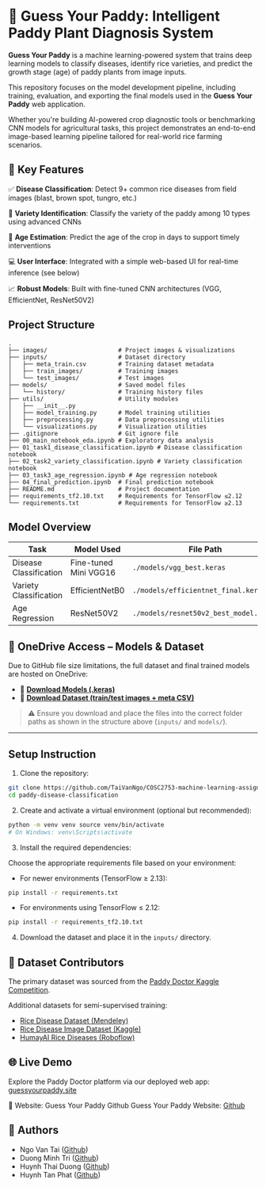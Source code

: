# 🌾 Guess Your Paddy: Intelligent Paddy Plant Diagnosis System

**Guess Your Paddy** is a machine learning-powered system that trains deep learning models to classify diseases, identify rice varieties, and predict the growth stage (age) of paddy plants from image inputs.

This repository focuses on the model development pipeline, including training, evaluation, and exporting the final models used in the **Guess Your Paddy** web application.

Whether you're building AI-powered crop diagnostic tools or benchmarking CNN models for agricultural tasks, this project demonstrates an end-to-end image-based learning pipeline tailored for real-world rice farming scenarios.

## 🚀 Key Features

✅ **Disease Classification**: Detect 9+ common rice diseases from field images (blast, brown spot, tungro, etc.)

🌾 **Variety Identification**: Classify the variety of the paddy among 10 types using advanced CNNs

📅 **Age Estimation**: Predict the age of the crop in days to support timely interventions

💻 **User Interface**: Integrated with a simple web-based UI for real-time inference (see below)

📈 **Robust Models**: Built with fine-tuned CNN architectures (VGG, EfficientNet, ResNet50V2)

## Project Structure

```.
.
├── images/                    # Project images & visualizations
├── inputs/                    # Dataset directory
│   ├── meta_train.csv         # Training dataset metadata
│   ├── train_images/          # Training images
│   └── test_images/           # Test images
├── models/                    # Saved model files
│   └── history/               # Training history files
├── utils/                     # Utility modules
│   ├── __init__.py
│   ├── model_training.py      # Model training utilities
│   ├── preprocessing.py       # Data preprocessing utilities
│   └── visualizations.py      # Visualization utilities
├── .gitignore                 # Git ignore file
├── 00_main_notebook_eda.ipynb # Exploratory data analysis
├── 01_task1_disease_classification.ipynb # Disease classification notebook
├── 02_task2_variety_classification.ipynb # Variety classification notebook
├── 03_task3_age_regression.ipynb # Age regression notebook
├── 04_final_prediction.ipynb  # Final prediction notebook
├── README.md                  # Project documentation
├── requirements_tf2.10.txt    # Requirements for TensorFlow ≤2.12
└── requirements.txt           # Requirements for TensorFlow ≥2.13
```

## Model Overview

| Task                   | Model Used            | File Path                              |
| ---------------------- | --------------------- | -------------------------------------- |
| Disease Classification | Fine-tuned Mini VGG16 | `./models/vgg_best.keras`              |
| Variety Classification | EfficientNetB0        | `./models/efficientnet_final.keras`    |
| Age Regression         | ResNet50V2            | `./models/resnet50v2_best_model.keras` |

## 📁 OneDrive Access – Models & Dataset

Due to GitHub file size limitations, the full dataset and final trained models are hosted on OneDrive:

- 🔗 **[Download Models (.keras)](https://rmiteduau-my.sharepoint.com/:u:/g/personal/s3974892_rmit_edu_vn/EWxSvxikHoZIsf-Tgo5IujkBHE9WyciexSFyMs703t-PSw?e=SkljHF)**  
- 🔗 **[Download Dataset (train/test images + meta CSV)](https://your-onedrive-link/dataset)**

> ⚠️ Ensure you download and place the files into the correct folder paths as shown in the structure above (`inputs/` and `models/`).

---

## Setup Instruction

1. Clone the repository:  

```bash
git clone https://github.com/TaiVanNgo/COSC2753-machine-learning-assignment-2
cd paddy-disease-classification
```

2. Create and activate a virtual environment (optional but recommended):

```bash
python -m venv venv source venv/bin/activate 
# On Windows: venv\Scripts\activate
```

3. Install the required dependencies:

Choose the appropriate requirements file based on your environment:

- For newer environments (TensorFlow ≥ 2.13):

```bash
pip install -r requirements.txt
```

- For environments using TensorFlow ≤ 2.12:

```bash
pip install -r requirements_tf2.10.txt
```

4. Download the dataset and place it in the `inputs/` directory.

## 📂 Dataset Contributors

The primary dataset was sourced from the [Paddy Doctor Kaggle Competition](https://www.kaggle.com/competitions/paddy-disease-classification/overview).

Additional datasets for semi-supervised training:

- [Rice Disease Dataset (Mendeley)](https://data.mendeley.com/datasets/fwcj7stb8r/1)
- [Rice Disease Image Dataset (Kaggle)](https://www.kaggle.com/datasets/minhhuy2810/rice-diseases-image-dataset)
- [HumayAI Rice Diseases (Roboflow)](https://universe.roboflow.com/humayai-kacn9/humay-ai-rice-diseases/dataset/4/download)

## 🌐 Live Demo

Explore the Paddy Doctor platform via our deployed web app: [guessyourpaddy.site](http://guessyourpaddy.site/)

🔗 Website: Guess Your Paddy
Github Guess Your Paddy Website: [Github](https://github.com/phatgg221/guess-your-paddy)

## 🤝 Authors

- Ngo Van Tai ([Github](https://github.com/TaiVanNgo))
- Duong Minh Tri ([Github](https://github.com/TriDuong070803))
- Huynh Thai Duong ([Github](https://github.com/TDuong04))
- Huynh Tan Phat ([Github](https://github.com/phatgg221))
